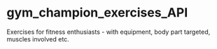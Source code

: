 # gym_champion_exercises_API
Exercises for fitness enthusiasts - with equipment, body part targeted, muscles involved etc. 
